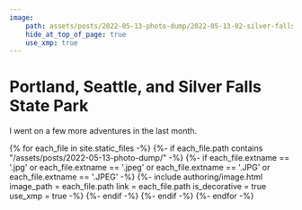 ```yaml
---
image:
    path: assets/posts/2022-05-13-photo-dump/2022-05-13-02-silver-falls/20220507-0011.jpeg
    hide_at_top_of_page: true
    use_xmp: true
---
```


# Portland, Seattle, and Silver Falls State Park

I went on a few more adventures in the last month.

{% for each_file in site.static_files -%}
    {%- if each_file.path
        contains "/assets/posts/2022-05-13-photo-dump/"
    -%}
        {%- if each_file.extname == '.jpg'
            or each_file.extname == '.jpeg'
            or each_file.extname == '.JPG'
            or each_file.extname == '.JPEG'
        -%}
            {%- include authoring/image.html
                image_path = each_file.path
                link = each_file.path
                is_decorative = true
                use_xmp = true
            -%}
        {%- endif -%}
    {%- endif -%}
{%- endfor -%}

